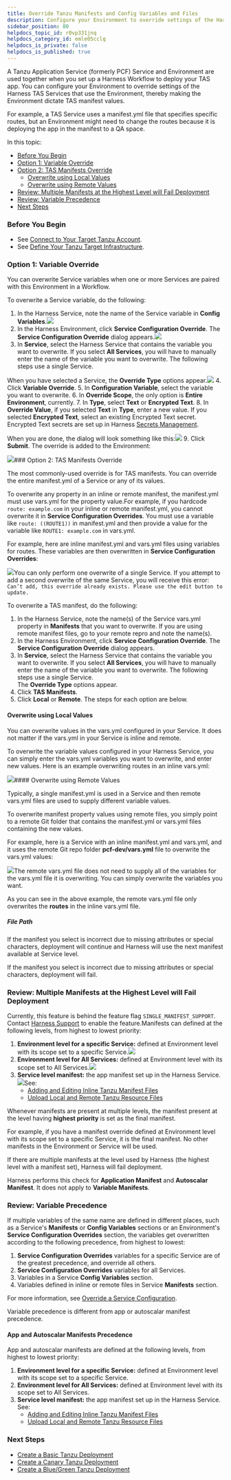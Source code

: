 ```yaml
---
title: Override Tanzu Manifests and Config Variables and Files
description: Configure your Environment to override settings of the Harness PCF Services that use the Environment, thereby making the Environment dictate PCF manifest values.
sidebar_position: 80
helpdocs_topic_id: r0vp331jnq
helpdocs_category_id: emle05cclq
helpdocs_is_private: false
helpdocs_is_published: true
---
```


A Tanzu Application Service (formerly PCF) Service and Environment are used together when you set up a Harness Workflow to deploy your TAS app. You can configure your Environment to override settings of the Harness TAS Services that use the Environment, thereby making the Environment dictate TAS manifest values.

For example, a TAS Service uses a manifest.yml file that specifies specific routes, but an Environment might need to change the routes because it is deploying the app in the manifest to a QA space.

In this topic:

* [Before You Begin](https://docs.harness.io/article/r0vp331jnq-override-pcf-manifests-and-config-variables-and-files#before_you_begin)
* [Option 1: Variable Override](https://docs.harness.io/article/r0vp331jnq-override-pcf-manifests-and-config-variables-and-files#option_1_variable_override)
* [Option 2: TAS Manifests Override](https://docs.harness.io/article/r0vp331jnq-override-pcf-manifests-and-config-variables-and-files#option_2_tas_manifests_override)
	+ [Overwrite using Local Values](https://docs.harness.io/article/r0vp331jnq-override-pcf-manifests-and-config-variables-and-files#overwrite_using_local_values)
	+ [Overwrite using Remote Values](https://docs.harness.io/article/r0vp331jnq-override-pcf-manifests-and-config-variables-and-files#overwrite_using_remote_values)
* [Review: Multiple Manifests at the Highest Level will Fail Deployment](https://docs.harness.io/article/r0vp331jnq-override-pcf-manifests-and-config-variables-and-files#review_multiple_manifests_at_the_highest_level_will_fail_deployment)
* [Review: Variable Precedence](https://docs.harness.io/article/r0vp331jnq-override-pcf-manifests-and-config-variables-and-files#review_variable_precedence)
* [Next Steps](https://docs.harness.io/article/r0vp331jnq-override-pcf-manifests-and-config-variables-and-files#next_steps)

### Before You Begin

* See [Connect to Your Target Tanzu Account](/article/nh4afrhvkl).
* See [Define Your Tanzu Target Infrastructure](/article/r1crlrpjk4).

### Option 1: Variable Override

You can overwrite Service variables when one or more Services are paired with this Environment in a Workflow.

To overwrite a Service variable, do the following:

1. In the Harness Service, note the name of the Service variable in **Config Variables**.![](./static/override-pcf-manifests-and-config-variables-and-files-72.png)
2. In the Harness Environment, click **Service Configuration Override**. The **Service Configuration Override** dialog appears.![](./static/override-pcf-manifests-and-config-variables-and-files-73.png)
3. In **Service**, select the Harness Service that contains the variable you want to overwrite. If you select **All Services**, you will have to manually enter the name of the variable you want to overwrite. The following steps use a single Service.  
  
When you have selected a Service, the **Override Type** options appear.![](./static/override-pcf-manifests-and-config-variables-and-files-74.png)
4. Click **Variable Override**.
5. In **Configuration Variable**, select the variable you want to overwrite.
6. In **Override Scope**, the only option is **Entire Environment**, currently.
7. In **Type**, select **Text** or **Encrypted Text**.
8. In **Override Value**, if you selected **Text** in **Type**, enter a new value. If you selected **Encrypted Text**, select an existing Encrypted Text secret. Encrypted Text secrets are set up in Harness [Secrets Management](/article/au38zpufhr-secret-management).  
  
When you are done, the dialog will look something like this:![](./static/override-pcf-manifests-and-config-variables-and-files-75.png)
9. Click **Submit**. The override is added to the Environment:

![](./static/override-pcf-manifests-and-config-variables-and-files-76.png)### Option 2: TAS Manifests Override

The most commonly-used override is for TAS manifests. You can override the entire manifest.yml of a Service or any of its values.

To overwrite any property in an inline or remote manifest, the manifest.yml must use vars.yml for the property value.For example, if you hardcode `route: example.com` in your inline or remote manifest.yml, you cannot overwrite it in **Service Configuration Overrides**. You must use a variable like `route: ((ROUTE1))` in manifest.yml and then provide a value for the variable like `ROUTE1: example.com` in vars.yml.

For example, here are inline manifest.yml and vars.yml files using variables for routes. These variables are then overwritten in **Service Configuration Overrides**:

![](./static/override-pcf-manifests-and-config-variables-and-files-77.png)You can only perform one overwrite of a single Service. If you attempt to add a second overwrite of the same Service, you will receive this error: `Can’t add, this override already exists. Please use the edit button to update.`

To overwrite a TAS manifest, do the following:

1. In the Harness Service, note the name(s) of the Service vars.yml property in **Manifests** that you want to overwrite. If you are using remote manifest files, go to your remote repro and note the name(s).
2. In the Harness Environment, click **Service Configuration Override**. The **Service Configuration Override** dialog appears.
3. In **Service**, select the Harness Service that contains the variable you want to overwrite. If you select **All Services**, you will have to manually enter the name of the variable you want to overwrite. The following steps use a single Service.  
The **Override Type** options appear.
4. Click **TAS Manifests**.
5. Click **Local** or **Remote**. The steps for each option are below.

#### Overwrite using Local Values

You can overwrite values in the vars.yml configured in your Service. It does not matter if the vars.yml in your Service is inline and remote.

To overwrite the variable values configured in your Harness Service, you can simply enter the vars.yml variables you want to overwrite, and enter new values. Here is an example overwriting routes in an inline vars.yml:

![](./static/override-pcf-manifests-and-config-variables-and-files-78.png)#### Overwrite using Remote Values

Typically, a single manifest.yml is used in a Service and then remote vars.yml files are used to supply different variable values.

To overwrite manifest property values using remote files, you simply point to a remote Git folder that contains the manifest.yml or vars.yml files containing the new values.

For example, here is a Service with an inline manifest.yml and vars.yml, and it uses the remote Git repo folder **pcf-dev/vars.yml** file to overwrite the vars.yml values:

![](./static/override-pcf-manifests-and-config-variables-and-files-79.png)The remote vars.yml file does not need to supply all of the variables for the vars.yml file it is overwriting. You can simply overwrite the variables you want.

As you can see in the above example, the remote vars.yml file only overwrites the **routes** in the inline vars.yml file.

##### File Path

If the manifest you select is incorrect due to missing attributes or special characters, deployment will continue and Harness will use the next manifest available at Service level.

If the manifest you select is incorrect due to missing attributes or special characters, deployment will fail.

### Review: Multiple Manifests at the Highest Level will Fail Deployment

Currently, this feature is behind the feature flag `SINGLE_MANIFEST_SUPPORT`. Contact [Harness Support](mailto:support@harness.io) to enable the feature.Manifests can defined at the following levels, from highest to lowest priority:

1. **Environment level for a specific Service:** defined at Environment level with its scope set to a specific Service.![](./static/override-pcf-manifests-and-config-variables-and-files-80.png)
2. **Environment level for All Services:** defined at Environment level with its scope set to All Services.![](./static/override-pcf-manifests-and-config-variables-and-files-81.png)
3. **Service level manifest:** the app manifest set up in the Harness Service.![](./static/override-pcf-manifests-and-config-variables-and-files-82.png)See:
	* [Adding and Editing Inline Tanzu Manifest Files](https://docs.harness.io/article/3ekpbmpr4e)
	* [Upload Local and Remote Tanzu Resource Files](https://docs.harness.io/article/i5jxqsbkt7-upload-local-and-remote-pcf-resource-files)

Whenever manifests are present at multiple levels, the manifest present at the level having **highest priority** is set as the final manifest.

For example, if you have a manifest override defined at Environment level with its scope set to a specific Service, it is the final manifest. No other manifests in the Environment or Service will be used.

If there are multiple manifests at the level used by Harness (the highest level with a manifest set), Harness will fail deployment.

Harness performs this check for **Application Manifest** and **Autoscalar Manifest**. It does not apply to **Variable Manifests**.

### Review: Variable Precedence

If multiple variables of the same name are defined in different places, such as a Service's **Manifests** or **Config Variables** sections or an Environment's **Service Configuration Overrides** section, the variables get overwritten according to the following precedence, from highest to lowest:

1. **Service Configuration Overrides** variables for a specific Service are of the greatest precedence, and override all others.
2. **Service Configuration Overrides** variables for all Services.
3. Variables in a Service **Config Variables** section.
4. Variables defined in inline or remote files in Service **Manifests** section.

For more information, see [Override a Service Configuration](/article/n39w05njjv-environment-configuration#override_a_service_configuration).

Variable precedence is different from app or autoscalar manifest precedence.

#### App and Autoscalar Manifests Precedence

App and autoscalar manifests are defined at the following levels, from highest to lowest priority:

1. **Environment level for a specific Service:** defined at Environment level with its scope set to a specific Service.
2. **Environment level for All Services:** defined at Environment level with its scope set to All Services.
3. **Service level manifest:** the app manifest set up in the Harness Service.  
See:
	* [Adding and Editing Inline Tanzu Manifest Files](https://docs.harness.io/article/3ekpbmpr4e)
	* [Upload Local and Remote Tanzu Resource Files](https://docs.harness.io/article/i5jxqsbkt7-upload-local-and-remote-pcf-resource-files)

### Next Steps

* [Create a Basic Tanzu Deployment](/article/c92izkztka-create-a-basic-pcf-deployment)
* [Create a Canary Tanzu Deployment](/article/99bxiqfi1u-create-a-canary-pcf-deployment)
* [Create a Blue/Green Tanzu Deployment](/article/52muxcsr1v-create-a-blue-green-pcf-deployment)

